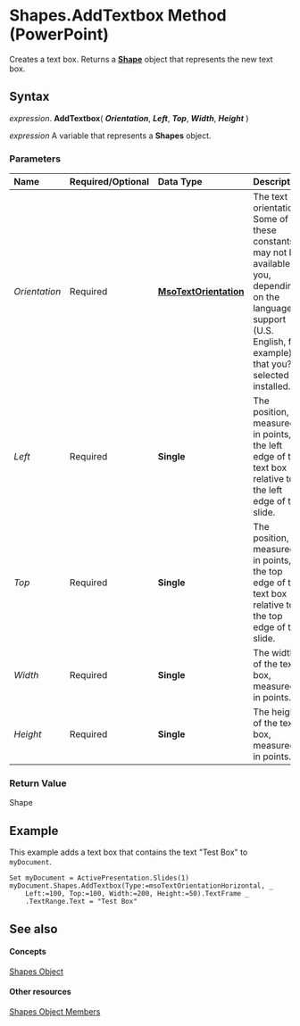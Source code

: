 
# Shapes.AddTextbox Method (PowerPoint)

Creates a text box. Returns a  **[Shape](1da93849-99e0-827e-ced3-c6cf7f8569f3.md)** object that represents the new text box.


## Syntax

 _expression_. **AddTextbox**( **_Orientation_**, **_Left_**, **_Top_**, **_Width_**, **_Height_** )

 _expression_ A variable that represents a **Shapes** object.


### Parameters



|**Name**|**Required/Optional**|**Data Type**|**Description**|
|:-----|:-----|:-----|:-----|
| _Orientation_|Required|**[MsoTextOrientation](http://msdn.microsoft.com/library/7e8d0e06-14dd-3ea1-a2e4-50375919517f%28Office.15%29.aspx)**|The text orientation. Some of these constants may not be available to you, depending on the language support (U.S. English, for example) that you?ve selected or installed.|
| _Left_|Required|**Single**|The position, measured in points, of the left edge of the text box relative to the left edge of the slide.|
| _Top_|Required|**Single**|The position, measured in points, of the top edge of the text box relative to the top edge of the slide.|
| _Width_|Required|**Single**|The width of the text box, measured in points.|
| _Height_|Required|**Single**| The height of the text box, measured in points.|

### Return Value

Shape


## Example

This example adds a text box that contains the text "Test Box" to  `myDocument`.


```
Set myDocument = ActivePresentation.Slides(1) 
myDocument.Shapes.AddTextbox(Type:=msoTextOrientationHorizontal, _ 
    Left:=100, Top:=100, Width:=200, Height:=50).TextFrame _ 
    .TextRange.Text = "Test Box"
```


## See also


#### Concepts


[Shapes Object](eb208855-254e-1a0f-884b-4a5edcfd584d.md)
#### Other resources


[Shapes Object Members](75a4880e-71e1-fe10-a719-f7c13389a74e.md)
